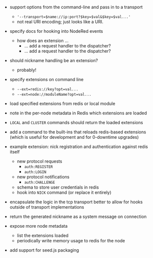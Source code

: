- support options from the command-line and pass in to a transport
    - `'--transport=$name://ip:port?$key=$val&$key=$val...'`
    - not real URI encoding; just looks like a URI.

- specify docs for hooking into NodeRed events
    - how does an extension ... 
        - ... add a request handler to the dispatcher?
        - ... add a request handler to the dispatcher?

- should nickname handling be an extension?
    - probably!

- specify extensions on command line
    - `--ext=redis://key?opt=val...`
    - `--ext=node://moduleName?opt=val...`

- load specified extensions from redis or local module

- note in the per-node metadata in Redis which extensions are loaded

- `LOCAL` and `CLUSTER` commands should return the loaded extensions

- add a command to the built-ins that reloads redis-based extensions
  (which is useful for development and for 0-downtime upgrades)

- example extension: nick registration and authentication against redis itself
    - new protocol requests
        - `auth:REGISTER`
        - `auth:LOGIN`
    - new protocol notifications
        - `auth:CHALLENGE`
    - schema to store user credentials in redis
    - hook into `NICK` command (or replace it entirely)

- encapsulate the logic in the tcp transport better to allow for hooks outside of transport implementations

- return the generated nickname as a system message on connection

- expose more node metadata
    - list the extensions loaded
    - periodically write memory usage to redis for the node

- add support for seed.js packaging

